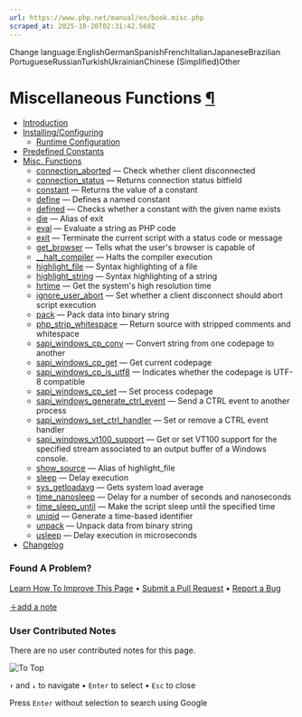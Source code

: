```yaml
---
url: https://www.php.net/manual/en/book.misc.php
scraped_at: 2025-10-20T02:31:42.560Z
---
```


Change language:EnglishGermanSpanishFrenchItalianJapaneseBrazilian PortugueseRussianTurkishUkrainianChinese (Simplified)Other

# Miscellaneous Functions [¶](https://www.php.net/manual/en/book.misc.php\#book.misc)

- [Introduction](https://www.php.net/manual/en/intro.misc.php)
- [Installing/Configuring](https://www.php.net/manual/en/misc.setup.php)
  - [Runtime Configuration](https://www.php.net/manual/en/misc.configuration.php)
- [Predefined Constants](https://www.php.net/manual/en/misc.constants.php)
- [Misc. Functions](https://www.php.net/manual/en/ref.misc.php)
  - [connection\_aborted](https://www.php.net/manual/en/function.connection-aborted.php) — Check whether client disconnected
  - [connection\_status](https://www.php.net/manual/en/function.connection-status.php) — Returns connection status bitfield
  - [constant](https://www.php.net/manual/en/function.constant.php) — Returns the value of a constant
  - [define](https://www.php.net/manual/en/function.define.php) — Defines a named constant
  - [defined](https://www.php.net/manual/en/function.defined.php) — Checks whether a constant with the given name exists
  - [die](https://www.php.net/manual/en/function.die.php) — Alias of exit
  - [eval](https://www.php.net/manual/en/function.eval.php) — Evaluate a string as PHP code
  - [exit](https://www.php.net/manual/en/function.exit.php) — Terminate the current script with a status code or message
  - [get\_browser](https://www.php.net/manual/en/function.get-browser.php) — Tells what the user's browser is capable of
  - [\_\_halt\_compiler](https://www.php.net/manual/en/function.halt-compiler.php) — Halts the compiler execution
  - [highlight\_file](https://www.php.net/manual/en/function.highlight-file.php) — Syntax highlighting of a file
  - [highlight\_string](https://www.php.net/manual/en/function.highlight-string.php) — Syntax highlighting of a string
  - [hrtime](https://www.php.net/manual/en/function.hrtime.php) — Get the system's high resolution time
  - [ignore\_user\_abort](https://www.php.net/manual/en/function.ignore-user-abort.php) — Set whether a client disconnect should abort script execution
  - [pack](https://www.php.net/manual/en/function.pack.php) — Pack data into binary string
  - [php\_strip\_whitespace](https://www.php.net/manual/en/function.php-strip-whitespace.php) — Return source with stripped comments and whitespace
  - [sapi\_windows\_cp\_conv](https://www.php.net/manual/en/function.sapi-windows-cp-conv.php) — Convert string from one codepage to another
  - [sapi\_windows\_cp\_get](https://www.php.net/manual/en/function.sapi-windows-cp-get.php) — Get current codepage
  - [sapi\_windows\_cp\_is\_utf8](https://www.php.net/manual/en/function.sapi-windows-cp-is-utf8.php) — Indicates whether the codepage is UTF-8 compatible
  - [sapi\_windows\_cp\_set](https://www.php.net/manual/en/function.sapi-windows-cp-set.php) — Set process codepage
  - [sapi\_windows\_generate\_ctrl\_event](https://www.php.net/manual/en/function.sapi-windows-generate-ctrl-event.php) — Send a CTRL event to another process
  - [sapi\_windows\_set\_ctrl\_handler](https://www.php.net/manual/en/function.sapi-windows-set-ctrl-handler.php) — Set or remove a CTRL event handler
  - [sapi\_windows\_vt100\_support](https://www.php.net/manual/en/function.sapi-windows-vt100-support.php) — Get or set VT100 support for the specified stream associated to an output buffer of a Windows console.
  - [show\_source](https://www.php.net/manual/en/function.show-source.php) — Alias of highlight\_file
  - [sleep](https://www.php.net/manual/en/function.sleep.php) — Delay execution
  - [sys\_getloadavg](https://www.php.net/manual/en/function.sys-getloadavg.php) — Gets system load average
  - [time\_nanosleep](https://www.php.net/manual/en/function.time-nanosleep.php) — Delay for a number of seconds and nanoseconds
  - [time\_sleep\_until](https://www.php.net/manual/en/function.time-sleep-until.php) — Make the script sleep until the specified time
  - [uniqid](https://www.php.net/manual/en/function.uniqid.php) — Generate a time-based identifier
  - [unpack](https://www.php.net/manual/en/function.unpack.php) — Unpack data from binary string
  - [usleep](https://www.php.net/manual/en/function.usleep.php) — Delay execution in microseconds
- [Changelog](https://www.php.net/manual/en/changelog.misc.php)

### Found A Problem?

[Learn How To Improve This Page](https://github.com/php/doc-base/blob/master/README.md "This will take you to our contribution guidelines on GitHub")
•
[Submit a Pull Request](https://github.com/php/doc-en/blob/master/reference/misc/book.xml)
•
[Report a Bug](https://github.com/php/doc-en/issues/new?body=From%20manual%20page:%20https:%2F%2Fphp.net%2Fbook.misc%0A%0A---)

[＋add a note](https://www.php.net/manual/add-note.php?sect=book.misc&repo=en&redirect=https://www.php.net/manual/en/book.misc.php)

### User Contributed Notes

There are no user contributed notes for this page.

![To Top](https://www.php.net/images/to-top@2x.png)

`↑` and `↓` to navigate •
`Enter` to select •
`Esc` to close


Press `Enter` without
selection to search using Google